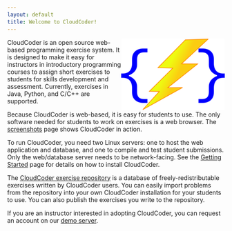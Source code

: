 ```yaml
---
layout: default
title: Welcome to CloudCoder!
---
```

<img alt="CloudCoder logo" style="float: right;" src="/img/CloudCoderLogo-med.png" />

CloudCoder is an open source web-based programming exercise system.
It is designed to make it easy for instructors in introductory
programming courses to assign short exercises to students for
skills development and assessment.  Currently, exercises in
Java, Python, and C/C++ are supported.

Because CloudCoder is web-based, it is easy for students to
use.  The only software needed for students to work on exercises
is a web browser.  The [screenshots](screenshots.html) page
shows CloudCoder in action.

To run CloudCoder, you need two Linux servers: one to host the
web application and database, and one to compile and test student
submissions.  Only the web/database server needs to be
network-facing.  See the [Getting Started](getstarted.html)
page for details on how to install CloudCoder.

The [CloudCoder exercise repository](repository.html)
is a database of freely-redistributable exercises written by
CloudCoder users.  You can easily import problems from the repository
into your own CloudCoder installation for your students to
use.  You can also publish the exercises you write to the repository.

If you are an instructor interested in adopting CloudCoder,
you can request an account on our [demo server](demo.html).
